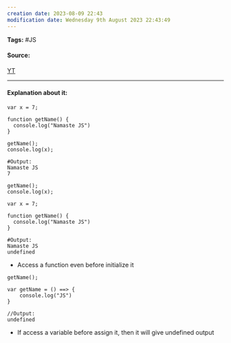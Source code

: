 ```yaml
---
creation date: 2023-08-09 22:43
modification date: Wednesday 9th August 2023 22:43:49
---
```


**Tags:** #JS

#### Source:
[YT](https://www.youtube.com/watch?v=Fnlnw8uY6jo&list=PLlasXeu85E9cQ32gLCvAvr9vNaUccPVNP&index=4)

--------------------------------------

#### Explanation about it:

```
var x = 7;

function getName() {
  console.log("Namaste JS")
}

getName();
console.log(x);

#Output:
Namaste JS
7
```

```
getName();
console.log(x);

var x = 7;

function getName() {
  console.log("Namaste JS")
}

#Output:
Namaste JS
undefined
```

* Access a function even before initialize it

```
getName();

var getName = () ==> {
	console.log("JS")
}

//Output:
undefined
```

* If access a variable before assign it, then it will give undefined output